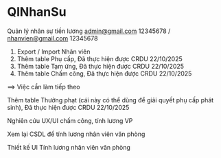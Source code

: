# QlNhanSu

Quản lý nhân sự tiền lương
admin@gmail.com  12345678 / nhanvien@gmail.com  12345678

1. Export / Import Nhân viên
2. Thêm table Phụ cấp, Đã thực hiện được CRDU 22/10/2025
3. Thêm table Tạm ứng, Đã thực hiện được CRDU 22/10/2025
4. Thêm table Chấm công, Đã thực hiện được CRDU 22/10/2025

==> Việc cần làm tiếp theo

Thêm table Thưởng phạt (cái này có thể dùng để giải quyết phụ cấp phát sinh), Đã thực hiện được CRDU 22/10/2025

Nghiên cứu UX/UI chấm công, tính lương VP 

Xem lại CSDL để tính lương nhân viên văn phòng

Thiết kế UI Tính lương nhân viên văn phòng
